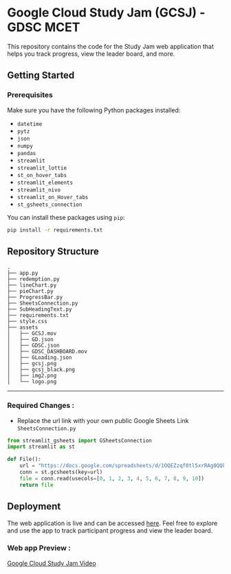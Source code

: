 
# Google Cloud Study Jam (GCSJ) - GDSC MCET

This repository contains the code for the Study Jam web application that helps you track progress, view the leader board, and more.

## Getting Started

### Prerequisites

Make sure you have the following Python packages installed:

- `datetime`
- `pytz`
- `json`
- `numpy`
- `pandas`
- `streamlit`
- `streamlit_lottie`
- `st_on_hover_tabs`
- `streamlit_elements`
- `streamlit_nivo`
- `streamlit_on_Hover_tabs`
- `st_gsheets_connection`

You can install these packages using `pip`:

```bash
pip install -r requirements.txt
```

## Repository Structure
```
.
├── app.py
├── redemption.py
├── lineChart.py
├── pieChart.py
├── ProgressBar.py
├── SheetsConnection.py
├── SubHeadingText.py
├── requirements.txt
├── style.css
├── assets
│   ├── GCSJ.mov
│   ├── GD.json
│   ├── GDSC.json
│   ├── GDSC_DASHBOARD.mov
│   ├── GLoading.json
│   ├── gcsj.png
│   ├── gcsj_black.png
│   ├── img2.png
│   └── logo.png
```
---
### Required Changes :
- Replace the url link with your own public Google Sheets Link \
`SheetsConnection.py`
```python
from streamlit_gsheets import GSheetsConnection
import streamlit as st

def File():
    url = "https://docs.google.com/spreadsheets/d/1OQEZzqf0tl5xrRAg0QQkBwI3ylXNlrAqIG5cMmD8VyE/edit#gid=0"
    conn = st.gcsheets(key=url)
    file = conn.read(usecols=[0, 1, 2, 3, 4, 5, 6, 7, 8, 9, 10])
    return file
```

## Deployment

The web application is live and can be accessed [here](https://gdscmcet.streamlit.app/). Feel free to explore and use the app to track participant progress and view the leader board.

### Web app Preview :
[Google Cloud Study Jam Video](https://github.com/Mohammed-Khubaib/GDSC_MCET/assets/102320167/5cde5c07-2062-4f99-b6c3-ce7b9ee23748)




